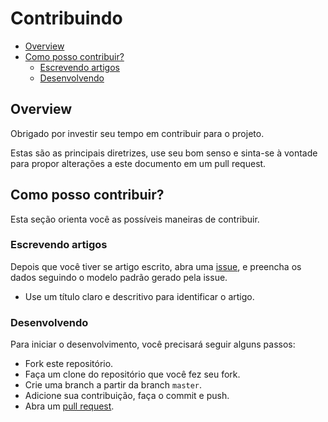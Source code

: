 # Contribuindo

* [Overview](#overview)
* [Como posso contribuir?](#contributing)
    - [Escrevendo artigos](#writing-articles)
    - [Desenvolvendo](#developing)

<div id='overview'></div> 

## Overview

Obrigado por investir seu tempo em contribuir para o projeto.

Estas são as principais diretrizes, use seu bom senso e sinta-se à vontade para propor alterações a este documento em
um pull request.

<div id='contributing'></div> 

## Como posso contribuir?

Esta seção orienta você as possíveis maneiras de contribuir.

<div id='writing-articles'></div> 

### Escrevendo artigos

Depois que você tiver se artigo escrito, abra uma [issue](https://github.com/backend-br/poste-mais/issues), e preencha
os dados seguindo o modelo padrão gerado pela issue.

- Use um título claro e descritivo para identificar o artigo.

<div id='developing'></div> 

### Desenvolvendo

Para iniciar o desenvolvimento, você precisará seguir alguns passos:

- Fork este repositório.
- Faça um clone do repositório que você fez seu fork.
- Crie uma branch a partir da branch `master`.
- Adicione sua contribuição, faça o commit e push.
- Abra um [pull request](https://github.com/backend-br/poste-mais/pulls).
